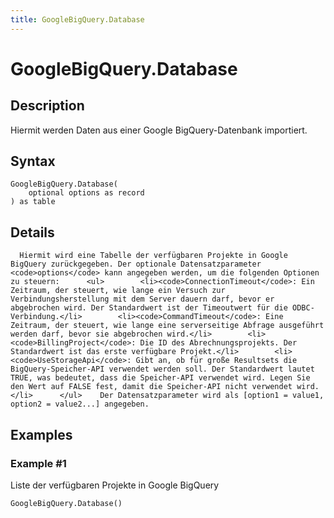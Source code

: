 ```yaml
---
title: GoogleBigQuery.Database
---
```


# GoogleBigQuery.Database


## Description

Hiermit werden Daten aus einer Google BigQuery-Datenbank importiert.


## Syntax

```powerquery
GoogleBigQuery.Database(
    optional options as record
) as table
```


## Details

      Hiermit wird eine Tabelle der verfügbaren Projekte in Google BigQuery zurückgegeben. Der optionale Datensatzparameter <code>options</code> kann angegeben werden, um die folgenden Optionen zu steuern:      <ul>        <li><code>ConnectionTimeout</code>: Ein Zeitraum, der steuert, wie lange ein Versuch zur Verbindungsherstellung mit dem Server dauern darf, bevor er abgebrochen wird. Der Standardwert ist der Timeoutwert für die ODBC-Verbindung.</li>        <li><code>CommandTimeout</code>: Eine Zeitraum, der steuert, wie lange eine serverseitige Abfrage ausgeführt werden darf, bevor sie abgebrochen wird.</li>        <li><code>BillingProject</code>: Die ID des Abrechnungsprojekts. Der Standardwert ist das erste verfügbare Projekt.</li>        <li><code>UseStorageApi</code>: Gibt an, ob für große Resultsets die BigQuery-Speicher-API verwendet werden soll. Der Standardwert lautet TRUE, was bedeutet, dass die Speicher-API verwendet wird. Legen Sie den Wert auf FALSE fest, damit die Speicher-API nicht verwendet wird.</li>      </ul>    Der Datensatzparameter wird als [option1 = value1, option2 = value2...] angegeben.    


## Examples

### Example #1 
Liste der verfügbaren Projekte in Google BigQuery
```powerquery
GoogleBigQuery.Database()
```



